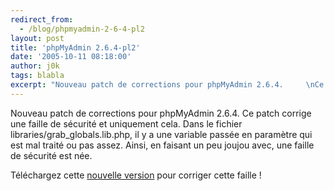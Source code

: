 ```yaml
---
redirect_from:
  - /blog/phpmyadmin-2-6-4-pl2
layout: post
title: 'phpMyAdmin 2.6.4-pl2'
date: '2005-10-11 08:18:00'
author: j0k
tags: blabla
excerpt: "Nouveau patch de corrections pour phpMyAdmin 2.6.4.     \nCe patch corrige une faille de sécurité et uniquement cela. Dans le fichier libraries/grab_globals.lib.php, il y a une variable passée en paramètre qui est mal traité ou pas assez. Ainsi, en faisant un peu joujou avec, une faille de sécurité est née.  \n  \nTéléchargez cette [nouvelle      …"
---
```


Nouveau patch de corrections pour phpMyAdmin 2.6.4.
Ce patch corrige une faille de sécurité et uniquement cela. Dans le fichier libraries/grab_globals.lib.php, il y a une variable passée en paramètre qui est mal traité ou pas assez. Ainsi, en faisant un peu joujou avec, une faille de sécurité est née.

Téléchargez cette [nouvelle version](http://www.phpmyadmin.net/home_page/downloads.php) pour corriger cette faille !
